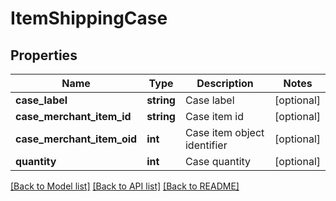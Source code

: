 # ItemShippingCase

## Properties
Name | Type | Description | Notes
------------ | ------------- | ------------- | -------------
**case_label** | **string** | Case label | [optional] 
**case_merchant_item_id** | **string** | Case item id | [optional] 
**case_merchant_item_oid** | **int** | Case item object identifier | [optional] 
**quantity** | **int** | Case quantity | [optional] 

[[Back to Model list]](../README.md#documentation-for-models) [[Back to API list]](../README.md#documentation-for-api-endpoints) [[Back to README]](../README.md)


